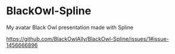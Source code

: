 # BlackOwl-Spline
My avatar Black Owl presentation made with Spline

https://github.com/BlackOwlAlly/BlackOwl-Spline/issues/1#issue-1456666896
